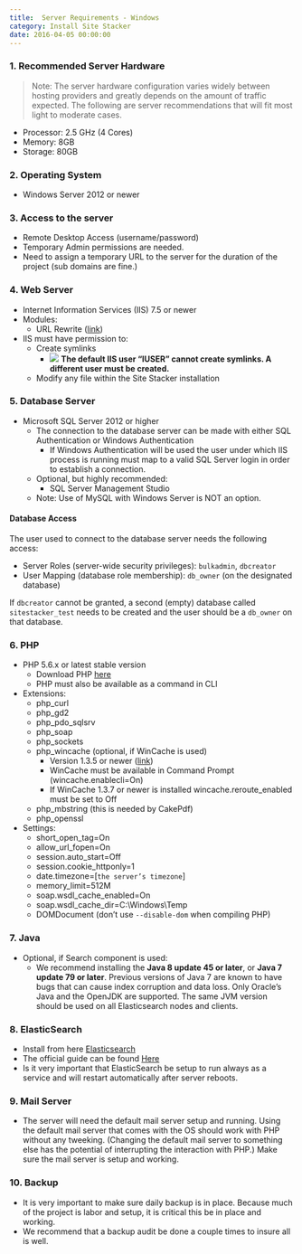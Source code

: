```yaml
---
title:  Server Requirements - Windows
category: Install Site Stacker
date: 2016-04-05 00:00:00
---
```


### 1. Recommended Server Hardware

> Note: The server hardware configuration varies widely between hosting providers and greatly depends on the amount of traffic expected. The following are server recommendations that will fit most light to moderate cases.

* Processor: 2.5 GHz (4 Cores)
* Memory: 8GB
* Storage: 80GB


### 2. Operating System

* Windows Server 2012 or newer


### 3. Access to the server

* Remote Desktop Access (username/password)
* Temporary Admin permissions are needed.
* Need to assign a temporary URL to the server for the duration of the project (sub domains are fine.)


### 4. Web Server

* Internet Information Services (IIS) 7.5 or newer
* Modules:
   * URL Rewrite ([link](http://www.google.com/url?q=http%3A%2F%2Fwww.iis.net%2Fdownloads%2Fmicrosoft%2Furl-rewrite&sa=D&sntz=1&usg=AFQjCNHslW_84Io3PnG3NyHM07RQ0Jzy8Q))
* IIS must have permission to:
   * Create symlinks
      * ![](https://github.com/sitestacker/sitestacker-wiki/blob/wiki-resources/images/icons/important.png) **The default IIS user “IUSER” cannot create symlinks. A different user must be created.**
   * Modify any file within the Site Stacker installation


### 5. Database Server

* Microsoft SQL Server 2012 or higher
  * The connection to the database server can be made with either SQL Authentication or Windows Authentication
     * If Windows Authentication will be used the user under which IIS process is running must map to a valid SQL Server login in order to establish a connection.
  * Optional, but highly recommended:
     * SQL Server Management Studio
  * Note: Use of MySQL with Windows Server is NOT an option.

#### Database Access

The user used to connect to the database server needs the following access:

- Server Roles (server-wide security privileges): `bulkadmin`, `dbcreator`
- User Mapping (database role membership): `db_owner` (on the designated database)

If `dbcreator` cannot be granted, a second (empty) database called `sitestacker_test` needs to be created and the user should be a `db_owner` on that database.


### 6. PHP

* PHP 5.6.x or latest stable version
   * Download PHP [here](http://php.iis.net/)
   * PHP must also be available as a command in CLI
* Extensions:
   * php_curl
   * php_gd2
   * php_pdo_sqlsrv
   * php_soap
   * php_sockets
   * php_wincache (optional, if WinCache is used)
      * Version 1.3.5 or newer ([link](http://windows.php.net/downloads/pecl/releases/wincache/))
      * WinCache must be available in Command Prompt (wincache.enablecli=On)
      * If WinCache 1.3.7 or newer is installed wincache.reroute_enabled must be set to Off
   * php_mbstring (this is needed by CakePdf)
   * php_openssl
* Settings:
   * short_open_tag=On
   * allow_url_fopen=On
   * session.auto_start=Off
   * session.cookie_httponly=1
   * date.timezone=[`the server’s timezone`]
   * memory_limit=512M
   * soap.wsdl_cache_enabled=On
   * soap.wsdl_cache_dir=C:\Windows\Temp
   * DOMDocument (don’t use `--disable-dom` when compiling PHP)


### 7. Java

* Optional, if Search component is used:
   * We recommend installing the **Java 8 update 45 or later**, or **Java 7 update 79 or later**. Previous versions of Java 7 are known to have bugs that can cause index corruption and data loss. Only Oracle’s Java and the OpenJDK are supported. The same JVM version should be used on all Elasticsearch nodes and clients.


### 8. ElasticSearch

* Install from here [Elasticsearch](https://github.com/sitestacker/sitestacker-wiki/wiki/Install-elasticsearch)
* The official guide can be found [Here](https://www.google.com/url?q=https%3A%2F%2Fwww.elastic.co%2Fguide%2Fen%2Felasticsearch%2Freference%2Fcurrent%2Fsetup.html&sa=D&sntz=1&usg=AFQjCNG1Wa040IUIoTIfd3GoEbFqbH_o9Q)
* Is it very important that ElasticSearch be setup to run always as a service and will restart automatically after server reboots.


### 9. Mail Server

* The server will need the default mail server setup and running.  Using the default mail server that comes with the OS should work with PHP without any tweeking.  (Changing the default mail server to something else has the potential of interrupting the interaction with PHP.) Make sure the mail server is setup and working.  


### 10. Backup

* It is very important to make sure daily backup is in place.  Because much of the project is labor and setup, it is critical this be in place and working.
* We recommend that a backup audit be done a couple times to insure all is well.
